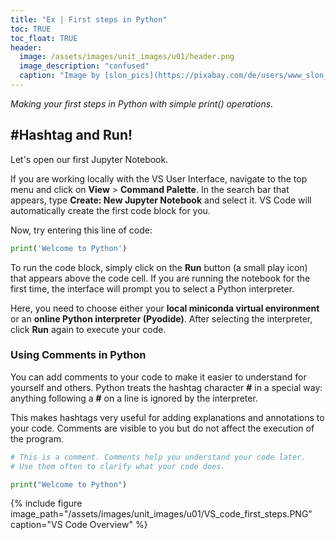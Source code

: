 ```yaml
---
title: "Ex | First steps in Python"
toc: TRUE
toc_float: TRUE
header:
  image: /assets/images/unit_images/u01/header.png
  image_description: "confused"
  caption: "Image by [slon_pics](https://pixabay.com/de/users/www_slon_pics-5203613/?utm_source=link-attribution&amp;utm_medium=referral&amp;utm_campaign=image&amp;utm_content=2261021) [from pixabay](https://pixabay.com/de/?utm_source=link-attribution&amp;utm_medium=referral&amp;utm_campaign=image&amp;utm_content=2261021)"
---
```

*Making your first steps in Python with simple print() operations.*

<!--more-->

## #Hashtag and Run!

Let's open our first Jupyter Notebook.

If you are working locally with the VS User Interface, navigate to the top menu and click on **View** > **Command Palette**. In the search bar that appears, type **Create: New Jupyter Notebook** and select it. VS Code will automatically create the first code block for you.

Now, try entering this line of code:

```python
print('Welcome to Python')
```

To run the code block, simply click on the **Run** button (a small play icon) that appears above the code cell. If you are running the notebook for the first time, the interface will prompt you to select a Python interpreter.

Here, you need to choose either your **local miniconda virtual environment** or an **online Python interpreter (Pyodide)**. After selecting the interpreter, click **Run** again to execute your code.

### Using Comments in Python

You can add comments to your code to make it easier to understand for yourself and others. Python treats the hashtag character **#** in a special way: anything following a **#** on a line is ignored by the interpreter.

This makes hashtags very useful for adding explanations and annotations to your code. Comments are visible to you but do not affect the execution of the program.

```python
# This is a comment. Comments help you understand your code later.
# Use them often to clarify what your code does.

print("Welcome to Python")
```



{% include figure image_path="/assets/images/unit_images/u01/VS_code_first_steps.PNG" caption="VS Code Overview" %}

